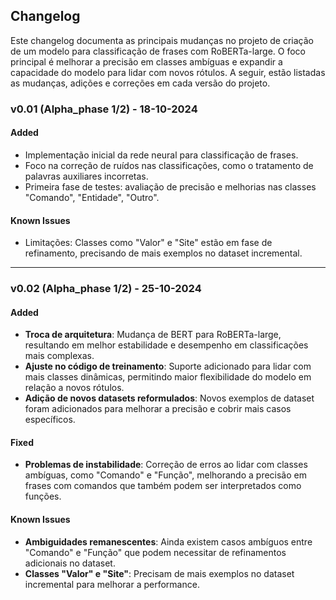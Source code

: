 ## Changelog

Este changelog documenta as principais mudanças no projeto de criação de um modelo para classificação de frases com RoBERTa-large. O foco principal é melhorar a precisão em classes ambíguas e expandir a capacidade do modelo para lidar com novos rótulos. A seguir, estão listadas as mudanças, adições e correções em cada versão do projeto.

### v0.01 (Alpha_phase 1/2) - 18-10-2024
#### Added
- Implementação inicial da rede neural para classificação de frases.
- Foco na correção de ruídos nas classificações, como o tratamento de palavras auxiliares incorretas.
- Primeira fase de testes: avaliação de precisão e melhorias nas classes "Comando", "Entidade", "Outro".
  
#### Known Issues
- Limitações: Classes como "Valor" e "Site" estão em fase de refinamento, precisando de mais exemplos no dataset incremental.

---

### v0.02 (Alpha_phase 1/2) - 25-10-2024
#### Added
- **Troca de arquitetura**: Mudança de BERT para RoBERTa-large, resultando em melhor estabilidade e desempenho em classificações mais complexas.
- **Ajuste no código de treinamento**: Suporte adicionado para lidar com mais classes dinâmicas, permitindo maior flexibilidade do modelo em relação a novos rótulos.
- **Adição de novos datasets reformulados**: Novos exemplos de dataset foram adicionados para melhorar a precisão e cobrir mais casos específicos.

#### Fixed
- **Problemas de instabilidade**: Correção de erros ao lidar com classes ambíguas, como "Comando" e "Função", melhorando a precisão em frases com comandos que também podem ser interpretados como funções.

#### Known Issues
- **Ambiguidades remanescentes**: Ainda existem casos ambíguos entre "Comando" e "Função" que podem necessitar de refinamentos adicionais no dataset.
- **Classes "Valor" e "Site"**: Precisam de mais exemplos no dataset incremental para melhorar a performance.


